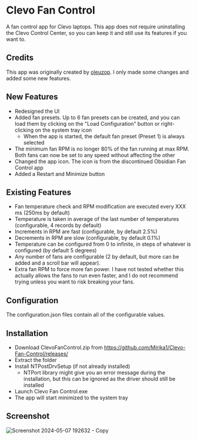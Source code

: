 # Clevo Fan Control
A fan control app for Clevo laptops. This app does not require uninstalling the Clevo Control Center, so you can keep it and still use its features if you want to.

## Credits
This app was originally created by [oleuzop](https://github.com/oleuzop). I only made some changes and added some new features.

## New Features
* Redesigned the UI
* Added fan presets. Up to 6 fan presets can be created, and you can load them by clicking on the "Load Configuration" button or right-clicking on the system tray icon
  * When the app is started, the default fan preset (Preset 1) is always selected
* The minimum fan RPM is no longer 80% of the fan running at max RPM. Both fans can now be set to any speed without affecting the other
* Changed the app icon. The icon is from the discontinued Obsidian Fan Control app
* Added a Restart and Minimize button
## Existing Features
* Fan temperature check and RPM modification are executed every XXX ms (250ms by default)
* Temperature is taken in average of the last number of temperatures (configurable, 4 records by default)
* Increments in RPM are fast (configurable, by default 2.5%)
* Decrements in RPM are slow (configurable, by default 0.1%)
* Temperature can be configured from 0 to infinite, in steps of whatever is configured (by default 5 degrees)
* Any number of fans are configurable (2 by default, but more can be added and a scroll bar will appear).
* Extra fan RPM to force more fan power. I have not tested whether this actually allows the fans to run even faster, and I do not recommend trying unless you want to risk breaking your fans.

## Configuration
The configuration.json files contain all of the configurable values.

## Installation
* Download ClevoFanControl.zip from https://github.com/Mirika1/Clevo-Fan-Control/releases/
* Extract the folder
* Install NTPostDrvSetup (if not already installed)
  * NTPort library might give you an error message during the installation, but this can be ignored as the driver should still be installed
* Launch Clevo Fan Control.exe
* The app will start minimized to the system tray

## Screenshot
![Screenshot 2024-05-07 192632 - Copy](https://github.com/Mirika1/Clevo-Fan-Control/assets/29027673/a28e2a81-d0fc-43ac-905d-fbe63383bbf7)

